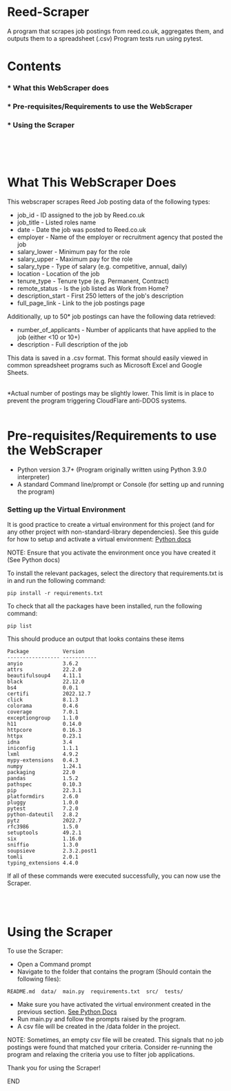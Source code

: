 # Reed-Scraper

A program that scrapes job postings from reed.co.uk, aggregates them, and outputs them to a spreadsheet (.csv)
Program tests run using pytest.

# Contents

###  * What this WebScraper does
###  * Pre-requisites/Requirements to use the WebScraper
###  * Using the Scraper

  
  
   
<br/><br/><br/>

# What This WebScraper Does
This webscraper scrapes Reed Job posting data of the following types: 
- job_id -                ID assigned to the job by Reed.co.uk
- job_title -            Listed roles name
- date -                 Date the job was posted to Reed.co.uk 
- employer -             Name of the employer or recruitment agency that posted the job      
- salary_lower -          Minimum pay for the role
- salary_upper -         Maximum pay for the role
- salary_type -           Type of salary (e.g. competitive, annual, daily)
- location -              Location of the job 
- tenure_type -           Tenure type (e.g. Permanent, Contract)
- remote_status -         Is the job listed as Work from Home?
- description_start -     First 250 letters of the job's description
- full_page_link -        Link to the job postings page 

Additionally, up to 50* job postings can have the following data retrieved:
- number_of_applicants -  Number of applicants that have applied to the job (either <10 or 10+)
- description -           Full description of the job

This data is saved in a .csv format. This format should easily viewed in common spreadsheet programs such as Microsoft Excel and Google Sheets.
<br/><br/>

*Actual number of postings may be slightly lower. This limit is in place to prevent the program triggering CloudFlare anti-DDOS systems.
<br/><br/>

# Pre-requisites/Requirements to use the WebScraper

- Python version 3.7+ (Program originally written using Python 3.9.0 interpreter)
- A standard Command line/prompt or Console (for setting up and running the program)

### Setting up the Virtual Environment
It is good practice to create a virtual environment for this project (and for any other project with non-standard-library dependencies).
See this guide for how to setup and activate a virtual environment: [Python docs](https://packaging.python.org/en/latest/guides/installing-using-pip-and-virtual-environments/#creating-a-virtual-environment "Python docs")

NOTE: Ensure that you activate the environment once you have created it (See Python docs)

To install the relevant packages, select the directory that requirements.txt is in and run the following command:
```
pip install -r requirements.txt
```

To check that all the packages have been installed, run the following command:
```
pip list
```
This should produce an output that looks contains these items
```
Package           Version
----------------- -----------
anyio             3.6.2      
attrs             22.2.0     
beautifulsoup4    4.11.1     
black             22.12.0    
bs4               0.0.1      
certifi           2022.12.7  
click             8.1.3      
colorama          0.4.6      
coverage          7.0.1      
exceptiongroup    1.1.0      
h11               0.14.0
httpcore          0.16.3
httpx             0.23.1
idna              3.4
iniconfig         1.1.1
lxml              4.9.2
mypy-extensions   0.4.3
numpy             1.24.1
packaging         22.0
pandas            1.5.2
pathspec          0.10.3
pip               22.3.1
platformdirs      2.6.0
pluggy            1.0.0
pytest            7.2.0
python-dateutil   2.8.2
pytz              2022.7
rfc3986           1.5.0
setuptools        49.2.1
six               1.16.0
sniffio           1.3.0
soupsieve         2.3.2.post1
tomli             2.0.1
typing_extensions 4.4.0
```

If all of these commands were executed successfully, you can now use the Scraper.

<br/>
<br/>

# Using the Scraper

To use the Scraper:

- Open a Command prompt
- Navigate to the folder that contains the program (Should contain the following files):
```
README.md  data/  main.py  requirements.txt  src/  tests/
```
- Make sure you have activated the virtual environment created in the previous section. [See Python Docs](https://docs.python.org/3/tutorial/venv.html "Python docs")
- Run main.py and follow the prompts raised by the program.
- A csv file will be created in the /data folder in the project.

NOTE: Sometimes, an empty csv file will be created. This signals that no job postings were found that matched your criteria. Consider re-running the program and relaxing the criteria you use to filter job applications.

Thank you for using the Scraper!

END
